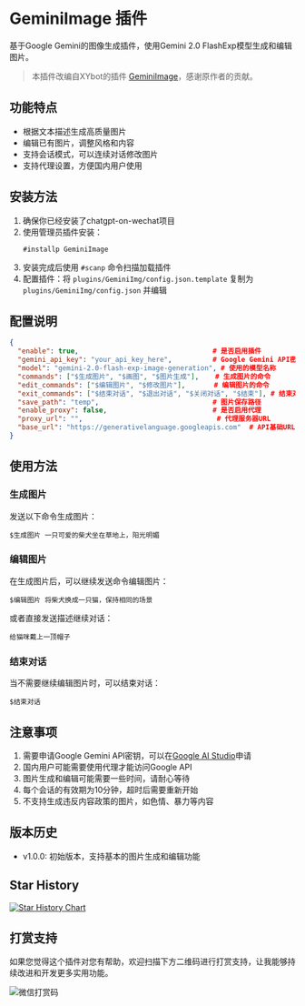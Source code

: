 # GeminiImage 插件

基于Google Gemini的图像生成插件，使用Gemini 2.0 FlashExp模型生成和编辑图片。

> 本插件改编自XYbot的插件 [GeminiImage](https://github.com/NanSsye/GeminiImage)，感谢原作者的贡献。

## 功能特点

- 根据文本描述生成高质量图片
- 编辑已有图片，调整风格和内容
- 支持会话模式，可以连续对话修改图片
- 支持代理设置，方便国内用户使用

## 安装方法

1. 确保你已经安装了chatgpt-on-wechat项目
2. 使用管理员插件安装：
   ```
   #installp GeminiImage
   ```
3. 安装完成后使用 `#scanp` 命令扫描加载插件
4. 配置插件：将 `plugins/GeminiImg/config.json.template` 复制为 `plugins/GeminiImg/config.json` 并编辑

## 配置说明

```json
{
  "enable": true,                                 # 是否启用插件
  "gemini_api_key": "your_api_key_here",          # Google Gemini API密钥
  "model": "gemini-2.0-flash-exp-image-generation", # 使用的模型名称
  "commands": ["$生成图片", "$画图", "$图片生成"],    # 生成图片的命令
  "edit_commands": ["$编辑图片", "$修改图片"],       # 编辑图片的命令
  "exit_commands": ["$结束对话", "$退出对话", "$关闭对话", "$结束"], # 结束对话的命令
  "save_path": "temp",                            # 图片保存路径
  "enable_proxy": false,                          # 是否启用代理
  "proxy_url": "",                                 # 代理服务器URL
  "base_url": "https://generativelanguage.googleapis.com"  # API基础URL
}
```

## 使用方法

### 生成图片

发送以下命令生成图片：
```
$生成图片 一只可爱的柴犬坐在草地上，阳光明媚
```

### 编辑图片

在生成图片后，可以继续发送命令编辑图片：
```
$编辑图片 将柴犬换成一只猫，保持相同的场景
```

或者直接发送描述继续对话：
```
给猫咪戴上一顶帽子
```

### 结束对话

当不需要继续编辑图片时，可以结束对话：
```
$结束对话
```

## 注意事项

1. 需要申请Google Gemini API密钥，可以在[Google AI Studio](https://aistudio.google.com/)申请
2. 国内用户可能需要使用代理才能访问Google API
3. 图片生成和编辑可能需要一些时间，请耐心等待
4. 每个会话的有效期为10分钟，超时后需要重新开始
5. 不支持生成违反内容政策的图片，如色情、暴力等内容

## 版本历史

- v1.0.0: 初始版本，支持基本的图片生成和编辑功能

## Star History

[![Star History Chart](https://api.star-history.com/svg?repos=sofs2005/GeminiImg&type=Date)](https://star-history.com/#sofs2005/GeminiImg&Date)

## 打赏支持

如果您觉得这个插件对您有帮助，欢迎扫描下方二维码进行打赏支持，让我能够持续改进和开发更多实用功能。

![微信打赏码](https://github.com/sofs2005/difytask/raw/main/img/wx.png?raw=true)
